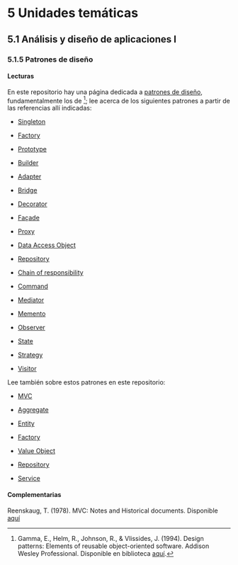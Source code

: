 # 5 Unidades temáticas

## 5.1 Análisis y diseño de aplicaciones I

### 5.1.5 Patrones de diseño

#### Lecturas

En este repositorio hay una página dedicada a [patrones de
diseño](/2_Tecnicas_y_herramientas/2_8_.Patrones_de_diseno.md), fundamentalmente
los de [^1]; lee acerca de los siguientes patrones a partir de las referencias
allí indicadas:

[^1]: Gamma, E., Helm, R., Johnson, R., & Vlissides, J. (1994). Design patterns:
    Elements of reusable object-oriented software. Addison Wesley Professional.
    Disponible en biblioteca
    [aquí](https://catalogo.ucu.edu.uy/cgi*bin/koha/opac*detail.pl?biblionumber=3496).

* [Singleton](/2_Tecnicas_y_herramientas/2_8_.Patrones_de_diseno.md#singleton)

* [Factory](/2_Tecnicas_y_herramientas/2_8_.Patrones_de_diseno.md#factory)

* [Prototype](/2_Tecnicas_y_herramientas/2_8_.Patrones_de_diseno.md#prototype)

* [Builder](/2_Tecnicas_y_herramientas/2_8_.Patrones_de_diseno.md#builder)

* [Adapter](/2_Tecnicas_y_herramientas/2_8_.Patrones_de_diseno.md#adapter)

* [Bridge](/2_Tecnicas_y_herramientas/2_8_.Patrones_de_diseno.md#bridge)

* [Decorator](/2_Tecnicas_y_herramientas/2_8_.Patrones_de_diseno.md#decorator)

* [Façade](/2_Tecnicas_y_herramientas/2_8_.Patrones_de_diseno.md#façade)

* [Proxy](/2_Tecnicas_y_herramientas/2_8_.Patrones_de_diseno.md#proxy)

* [Data Access Object](/2_Tecnicas_y_herramientas/2_8_.Patrones_de_diseno.md#data-access-object)

* [Repository](/2_Tecnicas_y_herramientas/2_8_.Patrones_de_diseno.md#repository)

* [Chain of
  responsibility](/2_Tecnicas_y_herramientas/2_8_.Patrones_de_diseno.md#chain-of-responsibility)

* [Command](/2_Tecnicas_y_herramientas/2_8_.Patrones_de_diseno.md#command)

* [Mediator](/2_Tecnicas_y_herramientas/2_8_.Patrones_de_diseno.md#mediator)

* [Memento](/2_Tecnicas_y_herramientas/2_8_.Patrones_de_diseno.md#memento)

* [Observer](/2_Tecnicas_y_herramientas/2_8_.Patrones_de_diseno.md#observer)

* [State](/2_Tecnicas_y_herramientas/2_8_.Patrones_de_diseno.md#state)

* [Strategy](/2_Tecnicas_y_herramientas/2_8_.Patrones_de_diseno.md#strategy)

* [Visitor](/2_Tecnicas_y_herramientas/2_8_.Patrones_de_diseno.md#visitor)

Lee también sobre estos patrones en este repositorio:

* [MVC](/2_Tecnicas_y_herramientas/2_9_MVC.md)

* [Aggregate](/2_Tecnicas_y_herramientas/2_8_Aggregate.md)

* [Entity](/2_Tecnicas_y_herramientas/2_8_Entity.md)

* [Factory](/2_Tecnicas_y_herramientas/2_8_Factory.md)

* [Value Object](/2_Tecnicas_y_herramientas/2_8_Value_Object.md)

* [Repository](/2_Tecnicas_y_herramientas/2_8_Repository.md)

* [Service](/2_Tecnicas_y_herramientas/2_8_Service.md)

#### Complementarias

Reenskaug, T. (1978). MVC: Notes and Historical documents. Disponible [aquí](https://folk.universitetetioslo.no/trygver/themes/mvc/mvc*index.html)